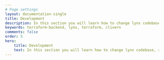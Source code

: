 ```yaml
---
# Page settings
layout: documentation-single
title: Development
description: In this section you will learn how to change lynx codebase, run it locally and run test cases.
keywords: terraform-backend, lynx, terraform, clivern
comments: false
order: 5
hero:
    title: Development
    text: In this section you will learn how to change lynx codebase, run it locally and run test cases.
---
```



